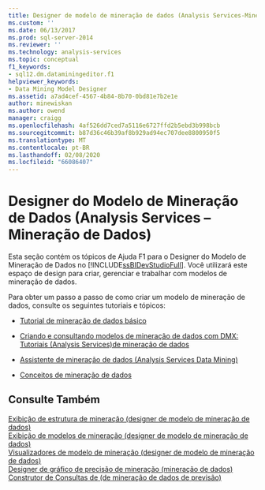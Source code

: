 ```yaml
---
title: Designer de modelo de mineração de dados (Analysis Services-Mineração de dados) | Microsoft Docs
ms.custom: ''
ms.date: 06/13/2017
ms.prod: sql-server-2014
ms.reviewer: ''
ms.technology: analysis-services
ms.topic: conceptual
f1_keywords:
- sql12.dm.dataminingeditor.f1
helpviewer_keywords:
- Data Mining Model Designer
ms.assetid: a7ad4cef-4567-4b84-8b70-0bd81e7b2e1e
author: minewiskan
ms.author: owend
manager: craigg
ms.openlocfilehash: 4af526dd7ced7a5116e6727ffd2b5ebd3b998bcb
ms.sourcegitcommit: b87d36c46b39af8b929ad94ec707dee8800950f5
ms.translationtype: MT
ms.contentlocale: pt-BR
ms.lasthandoff: 02/08/2020
ms.locfileid: "66086407"
---
```

# <a name="data-mining-model-designer-analysis-services---data-mining"></a>Designer do Modelo de Mineração de Dados (Analysis Services – Mineração de Dados)
  Esta seção contém os tópicos de Ajuda F1 para o Designer do Modelo de Mineração de Dados no [!INCLUDE[ssBIDevStudioFull](../includes/ssbidevstudiofull-md.md)]. Você utilizará este espaço de design para criar, gerenciar e trabalhar com modelos de mineração de dados.  
  
 Para obter um passo a passo de como criar um modelo de mineração de dados, consulte os seguintes tutoriais e tópicos:  
  
-   [Tutorial de mineração de dados básico](../../2014/tutorials/basic-data-mining-tutorial.md)  
  
-   [Criando e consultando modelos de mineração de dados com DMX: Tutoriais &#40;Analysis Services&#41;de mineração de dados](../../2014/tutorials/create-query-data-mining-models-dmx-tutorials.md)  
  
-   [Assistente de mineração de dados &#40;Analysis Services Data Mining&#41;](data-mining/data-mining-wizard-analysis-services-data-mining.md)  
  
-   [Conceitos de mineração de dados](data-mining/data-mining-concepts.md)  
  
## <a name="see-also"></a>Consulte Também  
 [Exibição de estrutura de mineração &#40;designer de modelo de mineração de dados&#41;](mining-structure-view-data-mining-model-designer.md)   
 [Exibição de modelos de mineração &#40;designer de modelo de mineração de dados&#41;](mining-models-view-data-mining-model-designer.md)   
 [Visualizadores de modelo de mineração &#40;designer de modelo de mineração de dados&#41;](mining-model-viewers-data-mining-model-designer.md)   
 [Designer de gráfico de precisão de mineração &#40;mineração de dados&#41;](mining-accuracy-chart-designer-data-mining.md)   
 [Construtor de Consultas de &#40;de mineração de dados de previsão&#41;](prediction-query-builder-data-mining.md)  
  
  
